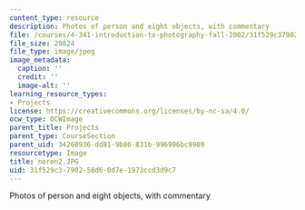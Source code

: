 ```yaml
---
content_type: resource
description: Photos of person and eight objects, with commentary
file: /courses/4-341-introduction-to-photography-fall-2002/31f529c3790258d60d7e1973ccd3d9c7_noren2.JPG
file_size: 29824
file_type: image/jpeg
image_metadata:
  caption: ''
  credit: ''
  image-alt: ''
learning_resource_types:
- Projects
license: https://creativecommons.org/licenses/by-nc-sa/4.0/
ocw_type: OCWImage
parent_title: Projects
parent_type: CourseSection
parent_uid: 34260936-dd81-9b86-831b-996996bc9909
resourcetype: Image
title: noren2.JPG
uid: 31f529c3-7902-58d6-0d7e-1973ccd3d9c7
---
```

Photos of person and eight objects, with commentary